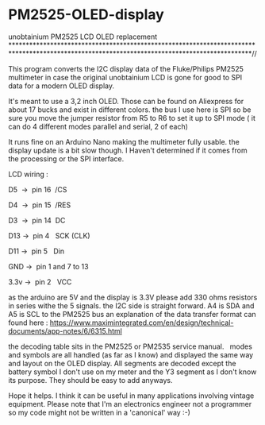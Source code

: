 # PM2525-OLED-display
unobtainium PM2525 LCD OLED replacement
*********************************************************************************************************************************************//

This program converts the I2C display data of the Fluke/Philips PM2525 multimeter in case the original unobtainium LCD is gone for good
to SPI data for a modern OLED display.

It's meant to use a 3,2 inch OLED. Those can be found on Aliexpress for about 17 bucks and exist in different colors.
the bus I use here is SPI so be sure you move the jumper resistor from R5 to R6 to set it up to SPI mode ( it can do 4 different modes parallel
and serial, 2 of each)

It runs fine on an Arduino Nano making the multimeter fully usable. the display update is a bit slow though.
I Haven't determined if it comes from the processing or the SPI interface.

LCD wiring :


D5  ->  pin 16  /CS

D4  ->  pin 15  /RES

D3  ->  pin 14  DC

D13 ->  pin 4   SCK (CLK)

D11 ->  pin 5   Din

GND ->  pin 1 and 7 to 13

3.3v ->  pin 2   VCC


as the arduino are 5V and the display is 3.3V please add 330 ohms resistors in series withe the 5 signals.
the I2C side is straight forward. A4 is SDA and A5 is SCL to the PM2525 bus
an explanation of the data transfer format can found here : https://www.maximintegrated.com/en/design/technical-documents/app-notes/6/6315.html

the decoding table sits in the PM2525 or PM2535 service manual.
 
modes and symbols are all handled (as far as I know) and displayed the same way and layout on the OLED display. All segments are decoded except
the battery symbol I don't use on my meter and the Y3 segment as I don't know its purpose. They should be easy to add anyways.

Hope it helps. I think it can be useful in many applications involving vintage equipment.
Please note that I'm an electronics engineer not a programmer so my code might not be written in a 'canonical' way :-)
